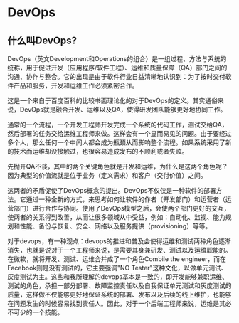 # DevOps

## 什么叫DevOps?

DevOps（英文Development和Operations的组合）是一组过程、方法与系统的统称，用于促进开发（应用程序\/软件工程）、运维和质量保障（QA）部门之间的沟通、协作与整合。它的出现是由于软件行业日益清晰地认识到：为了按时交付软件产品和服务，开发和运维工作必须紧密合作。

这是一个来自于百度百科的比较书面理论化的对于DevOps的定义。其实通俗来说，DevOps就是融合开发、运维以及QA，使得研发团队能够更好地协同工作。

通常的一个流程，一个开发工程师开发完成一个系统的代码工作，测试交给QA，然后部署的任务交给运维工程师来做。这样会有一个显而易见的问题。由于要经过多个人，那么任何一个中间人都会成为瓶颈从而影响整个流程。如果系统采用了新的技术而运维却没接触过，也很容易造成发布的不顺利或者失败。

先抛开QA不谈，其中的两个关键角色就是开发和运维，为什么是这两个角色呢？因为典型的价值流就是位于业务（定义需求）和客户（交付价值）之间。

这两者的矛盾促使了DevOps概念的提出。DevOps不仅仅是一种软件的部署方法。它通过一种全新的方式，来思考如何让软件的作者（开发部门）和运营者（运营部门）进行合作与协同。使用了DevOps模型之后，会使两个部门更好的交互，使两者的关系得到改善，从而让很多领域从中受益，例如：自动化、监视、能力规划和性能、备份与恢复、安全、网络以及服务提供（provisioning）等等。

对于devops，有一种观点：devops的推进和普及会使得运维和测试两种角色逐渐消失，也就是说对于一个工程师来说，是需要其身兼研发、测试以及运维职能的。在微软，就将开发、测试、运维合并成了一个角色Combile the engineer，而在Facebook则是没有测试的，它主要强调"NO Tester"这种文化，以做单元测试、灰度测试为主。这些和我所理解的devops基本是一致的，即开发能够兼职运维、测试的角色，承担一部分部署、故障监控责任以及自我保证单元测试和灰度测试的质量，这样做不仅能够更好地保证系统的部署、发布以及后续的线上维护，也能够在问题发生的时候容易找到责任人。因此，对于一个后端工程师来说，运维是其必不可少的一个技能。
